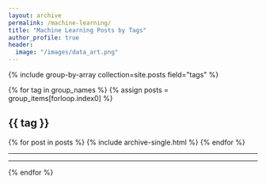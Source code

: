 ```yaml
---
layout: archive
permalink: /machine-learning/
title: "Machine Learning Posts by Tags"
author_profile: true
header:
  image: "/images/data_art.png"
---
```


{% include group-by-array collection=site.posts field="tags" %}

{% for tag in group_names %}
  {% assign posts = group_items[forloop.index0] %}
  <h2 id="{{ tag | slugify }}" class="archive__subtitle">{{ tag }}</h2>
  {% for post in posts %}
    {% include archive-single.html %}
  {% endfor %}

  ***

  ***  
{% endfor %}
